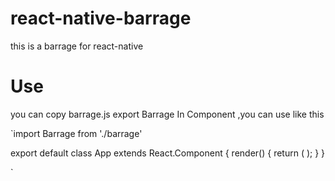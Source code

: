 # react-native-barrage
this is a barrage for react-native

# Use
you can copy barrage.js export Barrage
In Component ,you can use like this 


`import Barrage from './barrage'

export default class App extends React.Component {
  render() {
    return (
      <View style={styles.container}>
          <Barrage/>
      </View>
    );
  }
}

`
